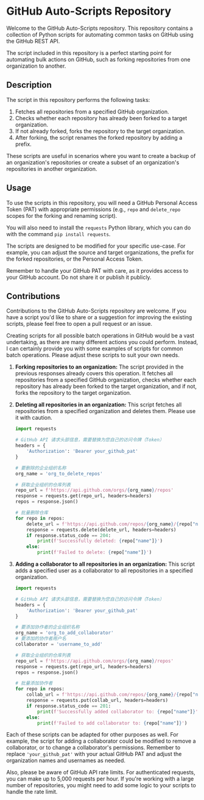 # GitHub Auto-Scripts Repository

Welcome to the GitHub Auto-Scripts repository. This repository contains a collection of Python scripts for automating common tasks on GitHub using the GitHub REST API. 

The script included in this repository is a perfect starting point for automating bulk actions on GitHub, such as forking repositories from one organization to another. 

## Description

The script in this repository performs the following tasks:

1. Fetches all repositories from a specified GitHub organization.
2. Checks whether each repository has already been forked to a target organization.
3. If not already forked, forks the repository to the target organization.
4. After forking, the script renames the forked repository by adding a prefix.

These scripts are useful in scenarios where you want to create a backup of an organization's repositories or create a subset of an organization's repositories in another organization.

## Usage

To use the scripts in this repository, you will need a GitHub Personal Access Token (PAT) with appropriate permissions (e.g., `repo` and `delete_repo` scopes for the forking and renaming script).

You will also need to install the `requests` Python library, which you can do with the command `pip install requests`.

The scripts are designed to be modified for your specific use-case. For example, you can adjust the source and target organizations, the prefix for the forked repositories, or the Personal Access Token.

Remember to handle your GitHub PAT with care, as it provides access to your GitHub account. Do not share it or publish it publicly.

## Contributions

Contributions to the GitHub Auto-Scripts repository are welcome. If you have a script you'd like to share or a suggestion for improving the existing scripts, please feel free to open a pull request or an issue.



Creating scripts for all possible batch operations in GitHub would be a vast undertaking, as there are many different actions you could perform. Instead, I can certainly provide you with some examples of scripts for common batch operations. Please adjust these scripts to suit your own needs.

1. **Forking repositories to an organization:** The script provided in the previous responses already covers this operation. It fetches all repositories from a specified GitHub organization, checks whether each repository has already been forked to the target organization, and if not, forks the repository to the target organization.

2. **Deleting all repositories in an organization:** This script fetches all repositories from a specified organization and deletes them. Please use it with caution.
   ```python
   import requests

   # GitHub API 请求头部信息，需要替换为您自己的访问令牌（Token）
   headers = {
       'Authorization': 'Bearer your_github_pat'
   }

   # 要删除的企业组织名称
   org_name = 'org_to_delete_repos'

   # 获取企业组织的仓库列表
   repo_url = f'https://api.github.com/orgs/{org_name}/repos'
   response = requests.get(repo_url, headers=headers)
   repos = response.json()

   # 批量删除仓库
   for repo in repos:
       delete_url = f'https://api.github.com/repos/{org_name}/{repo["name"]}'
       response = requests.delete(delete_url, headers=headers)
       if response.status_code == 204:
           print(f'Successfully deleted: {repo["name"]}')
       else:
           print(f'Failed to delete: {repo["name"]}')
   ```

3. **Adding a collaborator to all repositories in an organization:** This script adds a specified user as a collaborator to all repositories in a specified organization.
   ```python
   import requests

   # GitHub API 请求头部信息，需要替换为您自己的访问令牌（Token）
   headers = {
       'Authorization': 'Bearer your_github_pat'
   }

   # 要添加协作者的企业组织名称
   org_name = 'org_to_add_collaborator'
   # 要添加的协作者用户名
   collaborator = 'username_to_add'

   # 获取企业组织的仓库列表
   repo_url = f'https://api.github.com/orgs/{org_name}/repos'
   response = requests.get(repo_url, headers=headers)
   repos = response.json()

   # 批量添加协作者
   for repo in repos:
       collab_url = f'https://api.github.com/repos/{org_name}/{repo["name"]}/collaborators/{collaborator}'
       response = requests.put(collab_url, headers=headers)
       if response.status_code == 201:
           print(f'Successfully added collaborator to: {repo["name"]}')
       else:
           print(f'Failed to add collaborator to: {repo["name"]}')
   ```

Each of these scripts can be adapted for other purposes as well. For example, the script for adding a collaborator could be modified to remove a collaborator, or to change a collaborator's permissions. Remember to replace `'your_github_pat'` with your actual GitHub PAT and adjust the organization names and usernames as needed.

Also, please be aware of GitHub API rate limits. For authenticated requests, you can make up to 5,000 requests per hour. If you're working with a large number of repositories, you might need to add some logic to your scripts to handle the rate limit.
